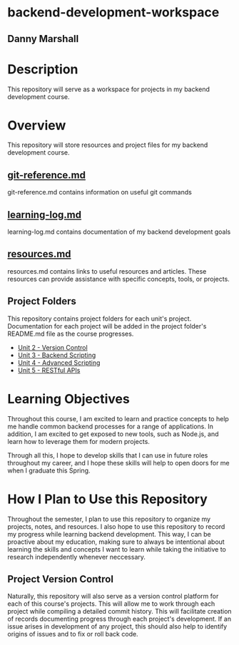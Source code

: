 # backend-development-workspace
## Danny Marshall

# Description
This repository will serve as a workspace for projects in my backend development course. 

# Overview
This repository will store resources and project files for my backend development course. 

## [git-reference.md](./git-reference.md)
git-reference.md contains information on useful git commands

## [learning-log.md](./learning-log.md)
learning-log.md contains documentation of my backend development goals

## [resources.md](./resources.md) 
resources.md contains links to useful resources and articles. These resources can provide assistance with specific concepts, tools, or projects. 

## Project Folders
This repository contains project folders for each unit's project. Documentation for each project will be added in the project folder's README.md file as the course progresses. 
- [Unit 2 - Version Control](./unit-02-version-control/README.md)
- [Unit 3 - Backend Scripting](./unit-03-backend-scripting/README.md)
- [Unit 4 - Advanced Scripting](./unit-04-advanced-scripting/README.md)
- [Unit 5 - RESTful APIs](./unit-05-restful-apis/README.md)

# Learning Objectives
Throughout this course, I am excited to learn and practice concepts to help me handle common backend processes for a range of applications. In addition, I am excited to get exposed to new tools, such as Node.js, and learn how to leverage them for modern projects. 

Through all this, I hope to develop skills that I can use in future roles throughout my career, and I hope these skills will help to open doors for me when I graduate this Spring.

# How I Plan to Use this Repository
Throughout the semester, I plan to use this repository to organize my projects, notes, and resources. I also hope to use this repository to record my progress while learning backend development. This way, I can be proactive about my education, making sure to always be intentional about learning the skills and concepts I want to learn while taking the initiative to research independently whenever neccessary.

## Project Version Control
Naturally, this repository will also serve as a version control platform for each of this course's projects. This will allow me to work through each project while compiling a detailed commit history. This will facilitate creation of records documenting progress through each project's development. If an issue arises in development of any project, this should also help to identify origins of issues and to fix or roll back code. 